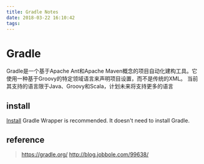 ```yaml
---
title: Gradle Notes
date: 2018-03-22 16:10:42
tags:
---
```

# Gradle

Gradle是一个基于Apache Ant和Apache Maven概念的项目自动化建构工具。它使用一种基于Groovy的特定领域语言来声明项目设置，而不是传统的XML。 当前其支持的语言限于Java、Groovy和Scala，计划未来将支持更多的语言

## install

[Install](https://gradle.org/install/)
Gradle Wrapper is recommended. It doesn't need to install Gradle.

## reference

> https://gradle.org/
> http://blog.jobbole.com/99638/